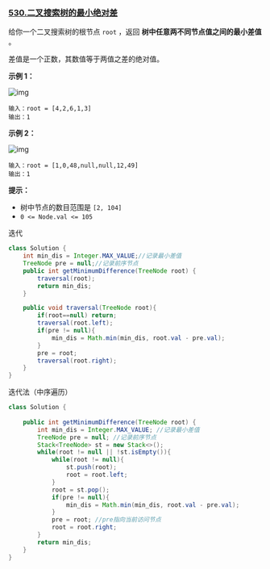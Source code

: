 ### [530.二叉搜索树的最小绝对差](https://leetcode.cn/problems/minimum-absolute-difference-in-bst/)

给你一个二叉搜索树的根节点 `root` ，返回 **树中任意两不同节点值之间的最小差值** 。

差值是一个正数，其数值等于两值之差的绝对值。

 

**示例 1：**

![img](https://assets.leetcode.com/uploads/2021/02/05/bst1.jpg)

```
输入：root = [4,2,6,1,3]
输出：1
```

**示例 2：**

![img](https://assets.leetcode.com/uploads/2021/02/05/bst2.jpg)

```
输入：root = [1,0,48,null,null,12,49]
输出：1
```

 

**提示：**

- 树中节点的数目范围是 `[2, 104]`
- `0 <= Node.val <= 105`



迭代

```java
class Solution {
    int min_dis = Integer.MAX_VALUE;//记录最小差值
    TreeNode pre = null;//记录前序节点
    public int getMinimumDifference(TreeNode root) {
        traversal(root);
        return min_dis;
    }

    public void traversal(TreeNode root){
        if(root==null) return;
        traversal(root.left);
        if(pre != null){
            min_dis = Math.min(min_dis, root.val - pre.val);
        }
        pre = root;
        traversal(root.right);
    }
}
```



迭代法（中序遍历）

```java
class Solution {
    
    public int getMinimumDifference(TreeNode root) {
        int min_dis = Integer.MAX_VALUE; //记录最小差值
        TreeNode pre = null; //记录前序节点
        Stack<TreeNode> st = new Stack<>();
        while(root != null || !st.isEmpty()){
            while(root != null){
                st.push(root);
                root = root.left;
            }
            root = st.pop();
            if(pre != null){ 
                min_dis = Math.min(min_dis, root.val - pre.val);
            }
            pre = root; //pre指向当前访问节点
            root = root.right;
        }
        return min_dis;
    }
}
```